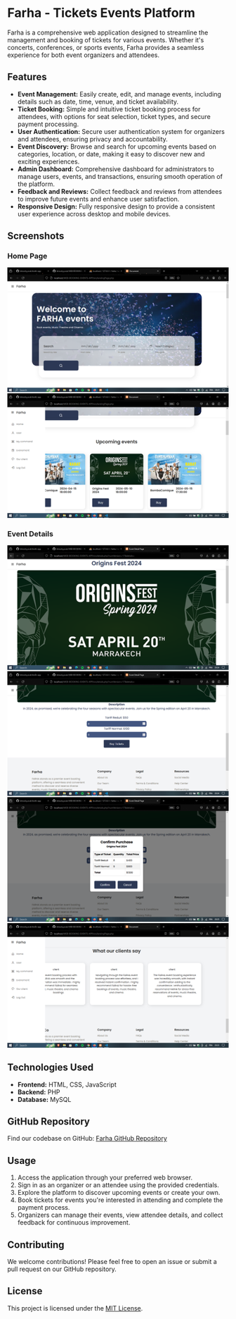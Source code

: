 # Farha - Tickets Events Platform

Farha is a comprehensive web application designed to streamline the management and booking of tickets for various events. Whether it's concerts, conferences, or sports events, Farha provides a seamless experience for both event organizers and attendees.

## Features

- **Event Management:** Easily create, edit, and manage events, including details such as date, time, venue, and ticket availability.
- **Ticket Booking:** Simple and intuitive ticket booking process for attendees, with options for seat selection, ticket types, and secure payment processing.
- **User Authentication:** Secure user authentication system for organizers and attendees, ensuring privacy and accountability.
- **Event Discovery:** Browse and search for upcoming events based on categories, location, or date, making it easy to discover new and exciting experiences.
- **Admin Dashboard:** Comprehensive dashboard for administrators to manage users, events, and transactions, ensuring smooth operation of the platform.
- **Feedback and Reviews:** Collect feedback and reviews from attendees to improve future events and enhance user satisfaction.
- **Responsive Design:** Fully responsive design to provide a consistent user experience across desktop and mobile devices.

## Screenshots

### Home Page
![Home Page](Web%20App%20images/Capture.PNG)
![Home Page](Web%20App%20images/Cards%20Photo.PNG)

### Event Details
![Home Page](Web%20App%20images/Deatils%20card.PNG)
![Home Page](Web%20App%20images/Buy%20button.PNG)
![Home Page](Web%20App%20images/Pop%20up%20photo.PNG)
![Home Page](Web%20App%20images/Footer%20Photo.PNG)



## Technologies Used

- **Frontend:** HTML, CSS, JavaScript
- **Backend:** PHP
- **Database:** MySQL

## GitHub Repository

Find our codebase on GitHub: [Farha GitHub Repository](https://github.com/your/repository)

## Usage

1. Access the application through your preferred web browser.
2. Sign in as an organizer or an attendee using the provided credentials.
3. Explore the platform to discover upcoming events or create your own.
4. Book tickets for events you're interested in attending and complete the payment process.
5. Organizers can manage their events, view attendee details, and collect feedback for continuous improvement.

## Contributing

We welcome contributions! Please feel free to open an issue or submit a pull request on our GitHub repository.

## License

This project is licensed under the [MIT License](LICENSE).
